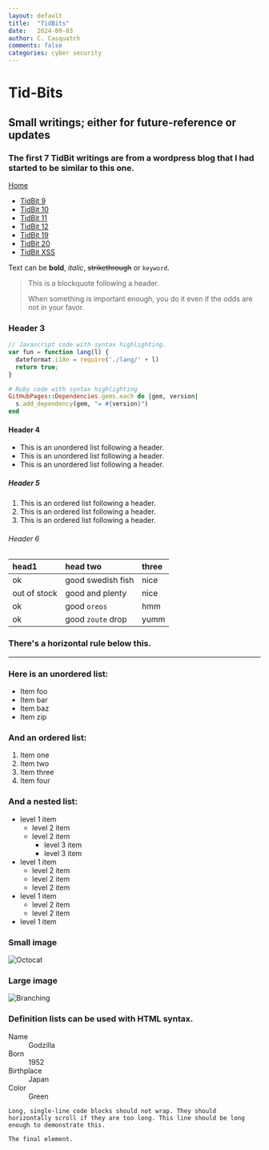 ```yaml
---
layout: default
title:  "TidBits"
date:   2024-09-03
author: C. Casquatch
comments: false
categories: cyber security
---
```


# Tid-Bits
## Small writings; either for future-reference or updates
### The first 7 TidBit writings are from a wordpress blog that I had started to be similar to this one. 

[Home](./)

* [TidBit 9](_post/TidBits/2024-09-03-TidBit-9.markdown)
* [TidBit 10](2024-09-03-TidBit-10.markdown)
* [TidBit 11](2024-09-03-TidBit-11.markdown)
* [TidBit 12](2024-09-03-TidBit-12.markdown)
* [TidBit 19](2024-09-03-TidBit-19.markdown)
* [TidBit 20](2024-09-03-TidBit-20.html)
* [TidBit XSS](2024-09-03-TidBit-XSS.html)

Text can be **bold**, _italic_, ~~strikethrough~~ or `keyword`.
> This is a blockquote following a header.
>
> When something is important enough, you do it even if the odds are not in your favor.

### Header 3

```js
// Javascript code with syntax highlighting.
var fun = function lang(l) {
  dateformat.i18n = require('./lang/' + l)
  return true;
}
```

```ruby
# Ruby code with syntax highlighting
GitHubPages::Dependencies.gems.each do |gem, version|
  s.add_dependency(gem, "= #{version}")
end
```

#### Header 4

*   This is an unordered list following a header.
*   This is an unordered list following a header.
*   This is an unordered list following a header.

##### Header 5

1.  This is an ordered list following a header.
2.  This is an ordered list following a header.
3.  This is an ordered list following a header.

###### Header 6

| head1        | head two          | three |
|:-------------|:------------------|:------|
| ok           | good swedish fish | nice  |
| out of stock | good and plenty   | nice  |
| ok           | good `oreos`      | hmm   |
| ok           | good `zoute` drop | yumm  |

### There's a horizontal rule below this.

* * *

### Here is an unordered list:

*   Item foo
*   Item bar
*   Item baz
*   Item zip

### And an ordered list:

1.  Item one
1.  Item two
1.  Item three
1.  Item four

### And a nested list:

- level 1 item
  - level 2 item
  - level 2 item
    - level 3 item
    - level 3 item
- level 1 item
  - level 2 item
  - level 2 item
  - level 2 item
- level 1 item
  - level 2 item
  - level 2 item
- level 1 item

### Small image

![Octocat](https://github.githubassets.com/images/icons/emoji/octocat.png)

### Large image

![Branching](https://guides.github.com/activities/hello-world/branching.png)


### Definition lists can be used with HTML syntax.

<dl>
<dt>Name</dt>
<dd>Godzilla</dd>
<dt>Born</dt>
<dd>1952</dd>
<dt>Birthplace</dt>
<dd>Japan</dd>
<dt>Color</dt>
<dd>Green</dd>
</dl>

```
Long, single-line code blocks should not wrap. They should horizontally scroll if they are too long. This line should be long enough to demonstrate this.
```

```
The final element.
```
